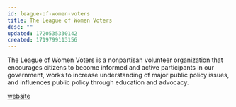 ```yaml
---
id: league-of-women-voters
title: The League of Women Voters
desc: ""
updated: 1720535330142
created: 1719799113156
---
```


The League of Women Voters is a nonpartisan volunteer organization that encourages citizens to become informed and active participants in our government, works to increase understanding of major public policy issues, and influences public policy through education and advocacy.

[website](https://my.lwv.org/tennessee/williamson-county)
